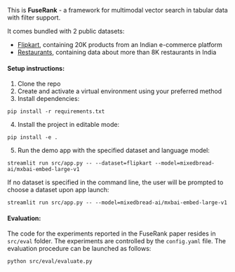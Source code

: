 This is **FuseRank** - a framework for multimodal vector search in tabular data with filter support.

It comes bundled with 2 public datasets:

- [Flipkart](https://www.kaggle.com/datasets/atharvjairath/flipkart-ecommerce-dataset), containing 20K products from an Indian e-commerce platform
- [Restaurants](https://www.kaggle.com/datasets/mohdshahnawazaadil/restaurant-dataset), containing data about more than 8K restaurants in India

#### Setup instructions:

1. Clone the repo 
2. Create and activate a virtual environment using your preferred method
3. Install dependencies:

``pip install -r requirements.txt``

4. Install the project in editable mode: 

``pip install -e .``

5. Run the demo app with the specified dataset and language model: 

``streamlit run src/app.py -- --dataset=flipkart --model=mixedbread-ai/mxbai-embed-large-v1``

If no dataset is specified in the command line, the user will be prompted to choose a dataset upon app launch:

``streamlit run src/app.py -- --model=mixedbread-ai/mxbai-embed-large-v1``

#### Evaluation:

The code for the experiments reported in the FuseRank paper resides in ``src/eval`` folder. The experiments are controlled
by the ``config.yaml`` file. The evaluation procedure can be launched as follows:

``python src/eval/evaluate.py``
